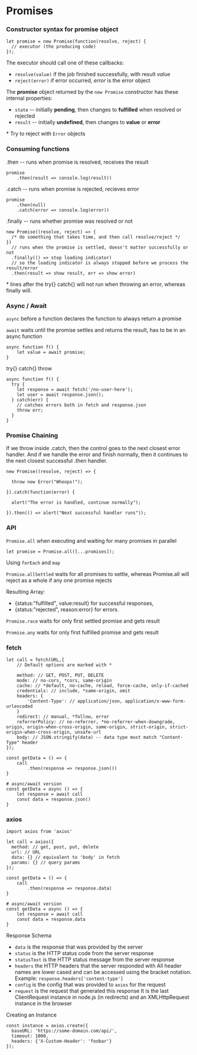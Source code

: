 # Promises

### Constructor syntax for promise object

```
let promise = new Promise(function(resolve, reject) {
  // executor (the producing code)
});
```

The executor should call one of these callbacks:

- `resolve(value)` if the job finished successfully, with result _value_
- `reject(error)` if error occurred, _error_ is the error object

The **promise** object returned by the `new Promise` constructor has these internal properties:

- `state` -- initially **pending**, then changes to **fulfilled** when resolved or rejected
- `result` -- initially **undefined**, then changes to **value** or **error**

\* Try to reject with `Error` objects

### Consuming functions

.then -- runs when promise is resolved, receives the result

```
promise
    .then(result => console.log(result))
```

.catch -- runs when promise is rejected, recieves error

```
promise
    .then(null)
    .catch(error => console.log(error))
```

.finally -- runs whether promise was resolved or not

```
new Promise((resolve, reject) => {
  /* do something that takes time, and then call resolve/reject */
})
  // runs when the promise is settled, doesn't matter successfully or not
  .finally(() => stop loading indicator)
  // so the loading indicator is always stopped before we process the result/error
  .then(result => show result, err => show error)
```

\* lines after the try{} catch{} will not run when throwing an error, whereas finally will.

### Async / Await

`async` before a function declares the function to always return a promise

`await` waits until the promise settles and returns the result, has to be in an async function

```
async function f() {
    let value = await promise;
}
```

try{} catch{} throw

```
async function f() {
  try {
    let response = await fetch('/no-user-here');
    let user = await response.json();
  } catch(err) {
    // catches errors both in fetch and response.json
    throw err;
  }
}
```

### Promise Chaining

If we throw inside .catch, then the control goes to the next closest error handler. And if we handle the error and finish normally, then it continues to the next closest successful .then handler.

```
new Promise((resolve, reject) => {

  throw new Error("Whoops!");

}).catch(function(error) {

  alert("The error is handled, continue normally");

}).then(() => alert("Next successful handler runs"));
```

### API

`Promise.all` when executing and waiting for many promises in parallel

```
let promise = Promise.all([...promises]);
```

Using `forEach` and `map`

`Promise.allSettled` waits for all promises to settle, whereas Promise.all will reject as a whole if any one promise rejects

Resulting Array:

- {status:"fulfilled", value:result} for successful responses,
- {status:"rejected", reason:error} for errors.

`Promise.race` waits for only first settled promise and gets result

`Promise.any` waits for only first fulfilled promise and gets result

### fetch

```
let call = fetch(URL,{
    // Default options are marked with *

    method: // GET, POST, PUT, DELETE
    mode: // no-cors, *cors, same-origin
    cache: // *default, no-cache, reload, force-cache, only-if-cached
    credentials: // include, *same-origin, omit
    headers: {
        'Content-Type': // application/json, application/x-www-form-urlencoded
    }
    redirect: // manual, *follow, error
    referrerPolicy: // no-referrer, *no-referrer-when-downgrade, origin, origin-when-cross-origin, same-origin, strict-origin, strict-origin-when-cross-origin, unsafe-url
    body: // JSON.stringify(data) -- data type must match "Content-Type" header
});

const getData = () => {
    call
        .then(response => response.json())
}

# async/await version
const getData = async () => {
    let response = await call
    const data = response.json()
}

```

### axios

```
import axios from 'axios'

let call = axios({
  method: // get, post, put, delete
  url: // URL
  data: {} // equivalent to 'body' in fetch
  params: {} // query params
});

const getData = () => {
    call
        .then(response => response.data)
}

# async/await version
const getData = async () => {
    let response = await call
    const data = response.data
}
```

Response Schema

- `data` is the response that was provided by the server
- `status` is the HTTP status code from the server response
- `statusText` is the HTTP status message from the server response
- `headers` the HTTP headers that the server responded with
  All header names are lower cased and can be accessed using the bracket notation.
  Example: `response.headers['content-type']`
- `config` is the config that was provided to `axios` for the request
- `request` is the request that generated this response
  It is the last ClientRequest instance in node.js (in redirects)
  and an XMLHttpRequest instance in the browser

Creating an Instance

```
const instance = axios.create({
  baseURL: 'https://some-domain.com/api/',
  timeout: 1000,
  headers: {'X-Custom-Header': 'foobar'}
});
```
